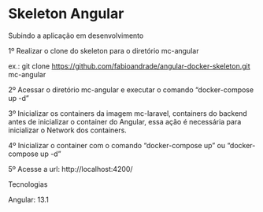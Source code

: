 # Skeleton Angular

Subindo a aplicação em desenvolvimento

1º Realizar o clone do skeleton para o diretório mc-angular

ex.: git clone https://github.com/fabioandrade/angular-docker-skeleton.git mc-angular

2º Acessar o diretório mc-angular e executar o comando “docker-compose up -d”

3º Inicializar os containers da imagem mc-laravel, containers do backend antes de inicializar o container do Angular, essa ação é necessária para inicializar o Network dos containers.

4º Inicializar o container com o comando “docker-compose up” ou “docker-compose up -d”

5º Acesse a url: http://localhost:4200/

Tecnologias

Angular: 13.1


